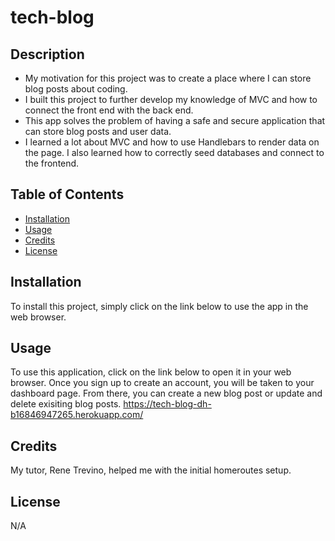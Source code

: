 # tech-blog
## Description
- My motivation for this project was to create a place where I can store blog posts about coding.
- I built this project to further develop my knowledge of MVC and how to connect the front end with the back end.
- This app solves the problem of having a safe and secure application that can store blog posts and user data.
- I learned a lot about MVC and how to use Handlebars to render data on the page. I also learned how to correctly seed databases and connect to the frontend.
## Table of Contents
- [Installation](#installation)
- [Usage](#usage)
- [Credits](#credits)
- [License](#license)
## Installation
To install this project, simply click on the link below to use the app in the web browser.
## Usage
To use this application, click on the link below to open it in your web browser. Once you sign up to create an account, you will be taken to your dashboard page. From there, you can create a new blog post or update and delete exisiting blog posts.
https://tech-blog-dh-b16846947265.herokuapp.com/
## Credits
My tutor, Rene Trevino, helped me with the initial homeroutes setup.
## License
N/A

